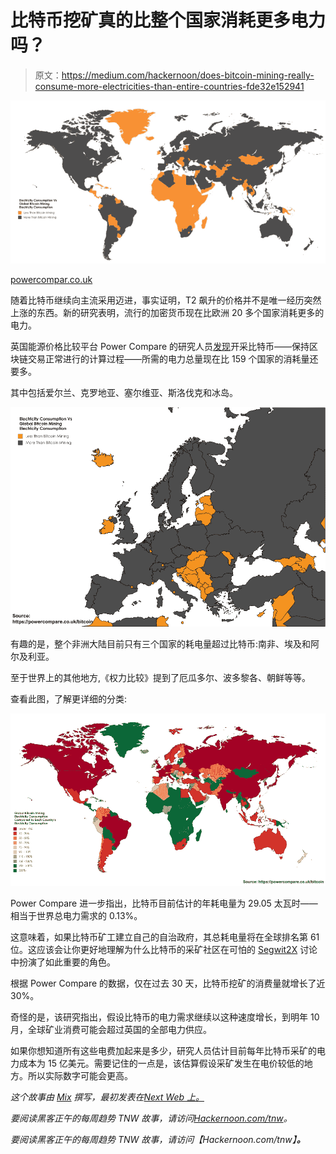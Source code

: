 # 比特币挖矿真的比整个国家消耗更多电力吗？

> 原文：<https://medium.com/hackernoon/does-bitcoin-mining-really-consume-more-electricities-than-entire-countries-fde32e152941>

![](img/b8fcbd778ce43ba02947f5490ce0d3cc.png)

[powercompar.co.uk](https://powercompare.co.uk/bitcoin/)

随着比特币继续向主流采用迈进，事实证明，T2 飙升的价格并不是唯一经历突然上涨的东西。新的研究表明，流行的加密货币现在比欧洲 20 多个国家消耗更多的电力。

英国能源价格比较平台 Power Compare 的研究人员[发现](https://powercompare.co.uk/bitcoin/)开采比特币——保持区块链交易正常进行的计算过程——所需的电力总量现在比 159 个国家的消耗量还要多。

其中包括爱尔兰、克罗地亚、塞尔维亚、斯洛伐克和冰岛。

![](img/bd58fc2b1c26e3c3a6ec0c5095bd140a.png)

有趣的是，整个非洲大陆目前只有三个国家的耗电量超过比特币:南非、埃及和阿尔及利亚。

至于世界上的其他地方,《权力比较》提到了厄瓜多尔、波多黎各、朝鲜等等。

查看此图，了解更详细的分类:

![](img/6b0dda84a22030f347cf6509d4a8a6e6.png)

Power Compare 进一步指出，比特币目前估计的年耗电量为 29.05 太瓦时——相当于世界总电力需求的 0.13%。

这意味着，如果比特币矿工建立自己的自治政府，其总耗电量将在全球排名第 61 位。这应该会让你更好地理解为什么比特币的采矿社区在可怕的 [Segwit2X](https://thenextweb.com/hardfork/2017/11/17/exchange-bitcoin-segwit2x-hard-fork/) 讨论中扮演了如此重要的角色。

根据 Power Compare 的数据，仅在过去 30 天，比特币挖矿的消费量就增长了近 30%。

奇怪的是，该研究指出，假设比特币的电力需求继续以这种速度增长，到明年 10 月，全球矿业消费可能会超过英国的全部电力供应。

如果你想知道所有这些电费加起来是多少，研究人员估计目前每年比特币采矿的电力成本为 15 亿美元。需要记住的一点是，该估算假设采矿发生在电价较低的地方。所以实际数字可能会更高。

*这个故事由* [*Mix*](https://thenextweb.com/author/dimitarmihov/) *撰写，最初发表在*[*Next Web 上。*](https://thenextweb.com/shareables/2017/12/07/smart-urinal-ads-toilet/)

*要阅读黑客正午的每周趋势 TNW 故事，请访问*[*Hackernoon.com/tnw*](http://hackernoon.com/tnw)*。*

*要阅读黑客正午的每周趋势 TNW 故事，请访问【Hackernoon.com/tnw】[](http://hackernoon.com/tnw)**。***
